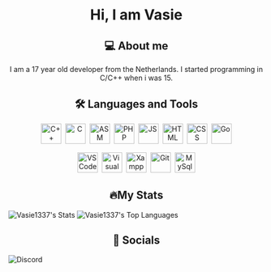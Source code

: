 <h1 align="center">Hi, I am Vasie</h1>

<h2 align="center">💻 About me</h2>
<p align="center">I am a 17 year old developer from the Netherlands. I started programming in C/C++ when i was 15.</p>

<h2 align="center">🛠️ Languages and Tools</h2>
<p align="center">
  <img src="https://cdn.worldvectorlogo.com/logos/c-1.svg" alt="C++" width="40" height="40"/>&nbsp;
  <img src="https://cdn.worldvectorlogo.com/logos/c.svg" alt="C" width="40" height="40"/>&nbsp;
  <img src="https://img.icons8.com/?size=100&id=gVK745a4Vaur&format=png&color=000000" alt="ASM" width="40" height="40"/>&nbsp;
  <img src="https://www.svgrepo.com/show/452088/php.svg" alt="PHP" width="40" height="40"/>&nbsp;
  <img src="https://cdn.worldvectorlogo.com/logos/javascript-1.svg" alt="JS" width="40" height="40"/>&nbsp;
  <img src="https://cdn.worldvectorlogo.com/logos/html-1.svg" alt="HTML" width="40" height="40"/>&nbsp;
  <img src="https://cdn.worldvectorlogo.com/logos/css-3.svg" alt="CSS" width="40" height="40"/>&nbsp;
  <img src="https://cdn.worldvectorlogo.com/logos/golang-1.svg" alt="Go" width="40" height="40"/>
</p>

<p align="center">
  <img src="https://cdn.worldvectorlogo.com/logos/visual-studio-code-1.svg" alt="VS Code" width="40" height="40"/>&nbsp;
  <img src="https://cdn.worldvectorlogo.com/logos/visual-studio-2013.svg" alt="Visual Studio" width="40" height="40"/>&nbsp;
  <img src="https://cdn.worldvectorlogo.com/logos/xampp.svg" alt="Xampp" width="40" height="40"/>&nbsp;
  <img src="https://cdn.worldvectorlogo.com/logos/git-icon.svg" alt="Git" width="40" height="40"/>&nbsp;
  <img src="https://cdn.worldvectorlogo.com/logos/mysql-logo-pure.svg" alt="MySql" width="40" height="40"/>
</p>

<h2 align="center">🔥My Stats</h2>

![Vasie1337's Stats](https://github-readme-stats.vercel.app/api?username=Vasie1337&theme=dracula&show_icons=true&hide_border=true&count_private=true)
![Vasie1337's Top Languages](https://github-readme-stats.vercel.app/api/top-langs/?username=Vasie1337&theme=dracula&show_icons=true&hide_border=true&layout=compact)

<h2 align="center"> 🔗 Socials</h2>

![Discord](https://discord.c99.nl/widget/theme-4/1086621095228096583.png)



